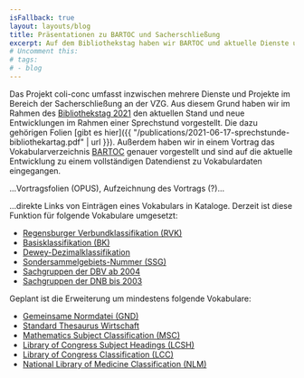 ```yaml
---
isFallback: true
layout: layouts/blog
title: Präsentationen zu BARTOC und Sacherschließung
excerpt: Auf dem Bibliothekstag haben wir BARTOC und aktuelle Dienste und Projekte im Bereich Sacherschließung vorgestellt
# Uncomment this:
# tags:
# - blog
---
```


Das Projekt coli-conc umfasst inzwischen mehrere Dienste und Projekte im Bereich der Sacherschließung an der VZG. Aus diesem Grund haben wir im Rahmen des [Bibliothekstag 2021](https://bibliothekartag2021.de/) den aktuellen Stand und neue Entwicklungen im Rahmen einer Sprechstund vorgestellt. Die dazu gehörigen Folien [gibt es hier]({{ "/publications/2021-06-17-sprechstunde-bibliothekartag.pdf" | url }}). Außerdem haben wir in einem Vortrag das Vokabularverzeichnis [BARTOC](https://bartoc.org/) genauer vorgestellt und sind auf die aktuelle Entwicklung zu einem vollständigen Datendienst zu Vokabulardaten eingegangen.

...Vortragsfolien (OPUS), Aufzeichnung des Vortrags (?)...

...direkte Links von Einträgen eines Vokabulars in Kataloge. Derzeit ist diese Funktion für folgende Vokabulare umgesetzt:

* [Regensburger Verbundklassifikation (RVK)](http://bartoc.org/en/node/533)
* [Basisklassifikation (BK)](http://bartoc.org/en/node/18785)
* [Dewey-Dezimalklassifikation](http://bartoc.org/en/node/241)
* [Sondersammelgebiets-Nummer (SSG)](http://bartoc.org/en/node/18928)
* [Sachgruppen der DBV ab 2004](http://bartoc.org/en/node/18497)
* [Sachgruppen der DNB bis 2003](http://bartoc.org/en/node/20049)

Geplant ist die Erweiterung um mindestens folgende Vokabulare:

* [Gemeinsame Normdatei (GND)](http://bartoc.org/en/node/430)
* [Standard Thesaurus Wirtschaft](http://bartoc.org/en/node/313)
* [Mathematics Subject Classification (MSC)](http://bartoc.org/en/node/474)
* [Library of Congress Subject Headings (LCSH)](http://bartoc.org/en/node/454)
* [Library of Congress Classification (LCC)](http://bartoc.org/en/node/486)
* [National Library of Medicine Classification (NLM)](http://bartoc.org/en/node/528)

